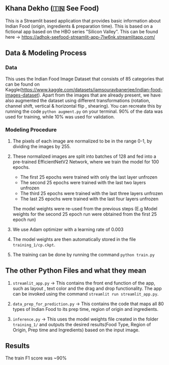 ## Khana Dekho (🇮🇳 See Food)


This is a Streamlit based application that provides basic information about Indian Food (origin, ingredients &amp; preparation time). This is based on a fictional app based on the HBO series "Silicon Valley". This can be found here -> https://adhok-seefood-streamlit-app-7lw6nk.streamlitapp.com/


## Data & Modeling Process

### Data

This uses the Indian Food Image Dataset that consists of 85 categories that can be found on Kaggle(https://www.kaggle.com/datasets/iamsouravbanerjee/indian-food-images-dataset). Apart from the images that are already present, we have also augmented the dataset using different transformations (rotation, channel shift, vertical & horizontal flip , shearing). You can recreate this by running the code ```python augment.py``` on your terminal. 90% of the data was used for training, while 10% was used for validation.

### Modeling Procedure

1. The pixels of each image are normalized to be in the range 0-1, by dividing the images by 255.

2. These normalized images are split into batches of 128 and fed into a pre-trained EfficientNetV2 Network, where we train the model for 100 epochs.
     * The first 25 epochs were trained with only the last layer unfrozen
     * The second 25 epochs were trained with the last two layers unfrozen
     * The third 25 epochs were trained with the last three layers unfrozen
     * The last 25 epochs were trained with the last four layers unfrozen


   The model weights were re-used from the previous steps (E.g Model weights for the second 25 epoch run were obtained from the first 25 epoch run)

3. We use Adam optimizer with a learning rate of 0.003

4. The model weights are then automatically stored in the file `training_1/cp.ckpt`.

5. The training can be done by running the command ```python train.py```

## The other Python Files and what they mean

1. ```streamlit_app.py``` -> This contains the front end function of the app, such as layout , text color and the drag and drop functionality. The app can be invoked using the command ```streamlit run streamlit_app.py```.

2. ```data_prep_for_prediction.py``` -> This contains the code that maps all 80 types of Indian Food to its prep time, region of origin and ingredients.

3. ```inference.py``` -> This uses the model weights file created in the folder ```training_1/``` and outputs the desired results(Food Type, Region of Origin, Prep time and Ingredients)  based on the input image.

## Results 

The train F1 score was ~90%






